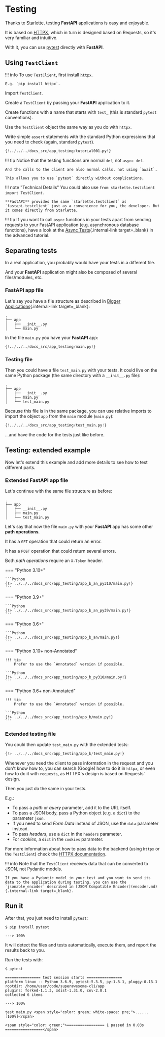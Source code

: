 # Testing

Thanks to <a href="https://www.starlette.io/testclient/" class="external-link" target="_blank">Starlette</a>, testing **FastAPI** applications is easy and enjoyable.

It is based on <a href="https://www.python-httpx.org" class="external-link" target="_blank">HTTPX</a>, which in turn is designed based on Requests, so it's very familiar and intuitive.

With it, you can use <a href="https://docs.pytest.org/" class="external-link" target="_blank">pytest</a> directly with **FastAPI**.

## Using `TestClient`

!!! info
    To use `TestClient`, first install <a href="https://www.python-httpx.org" class="external-link" target="_blank">`httpx`</a>.

    E.g. `pip install httpx`.

Import `TestClient`.

Create a `TestClient` by passing your **FastAPI** application to it.

Create functions with a name that starts with `test_` (this is standard `pytest` conventions).

Use the `TestClient` object the same way as you do with `httpx`.

Write simple `assert` statements with the standard Python expressions that you need to check (again, standard `pytest`).

```Python hl_lines="2  12  15-18"
{!../../../docs_src/app_testing/tutorial001.py!}
```

!!! tip
    Notice that the testing functions are normal `def`, not `async def`.

    And the calls to the client are also normal calls, not using `await`.

    This allows you to use `pytest` directly without complications.

!!! note "Technical Details"
    You could also use `from starlette.testclient import TestClient`.

    **FastAPI** provides the same `starlette.testclient` as `fastapi.testclient` just as a convenience for you, the developer. But it comes directly from Starlette.

!!! tip
    If you want to call `async` functions in your tests apart from sending requests to your FastAPI application (e.g. asynchronous database functions), have a look at the [Async Tests](../advanced/async-tests.md){.internal-link target=_blank} in the advanced tutorial.

## Separating tests

In a real application, you probably would have your tests in a different file.

And your **FastAPI** application might also be composed of several files/modules, etc.

### **FastAPI** app file

Let's say you have a file structure as described in [Bigger Applications](./bigger-applications.md){.internal-link target=_blank}:

```
.
├── app
│   ├── __init__.py
│   └── main.py
```

In the file `main.py` you have your **FastAPI** app:


```Python
{!../../../docs_src/app_testing/main.py!}
```

### Testing file

Then you could have a file `test_main.py` with your tests. It could live on the same Python package (the same directory with a `__init__.py` file):

``` hl_lines="5"
.
├── app
│   ├── __init__.py
│   ├── main.py
│   └── test_main.py
```

Because this file is in the same package, you can use relative imports to import the object `app` from the `main` module (`main.py`):

```Python hl_lines="3"
{!../../../docs_src/app_testing/test_main.py!}
```

...and have the code for the tests just like before.

## Testing: extended example

Now let's extend this example and add more details to see how to test different parts.

### Extended **FastAPI** app file

Let's continue with the same file structure as before:

```
.
├── app
│   ├── __init__.py
│   ├── main.py
│   └── test_main.py
```

Let's say that now the file `main.py` with your **FastAPI** app has some other **path operations**.

It has a `GET` operation that could return an error.

It has a `POST` operation that could return several errors.

Both *path operations* require an `X-Token` header.

=== "Python 3.10+"

    ```Python
    {!> ../../../docs_src/app_testing/app_b_an_py310/main.py!}
    ```

=== "Python 3.9+"

    ```Python
    {!> ../../../docs_src/app_testing/app_b_an_py39/main.py!}
    ```

=== "Python 3.6+"

    ```Python
    {!> ../../../docs_src/app_testing/app_b_an/main.py!}
    ```

=== "Python 3.10+ non-Annotated"

    !!! tip
        Prefer to use the `Annotated` version if possible.

    ```Python
    {!> ../../../docs_src/app_testing/app_b_py310/main.py!}
    ```

=== "Python 3.6+ non-Annotated"

    !!! tip
        Prefer to use the `Annotated` version if possible.

    ```Python
    {!> ../../../docs_src/app_testing/app_b/main.py!}
    ```

### Extended testing file

You could then update `test_main.py` with the extended tests:

```Python
{!> ../../../docs_src/app_testing/app_b/test_main.py!}
```

Whenever you need the client to pass information in the request and you don't know how to, you can search (Google) how to do it in `httpx`, or even how to do it with `requests`, as HTTPX's design is based on Requests' design.

Then you just do the same in your tests.

E.g.:

* To pass a *path* or *query* parameter, add it to the URL itself.
* To pass a JSON body, pass a Python object (e.g. a `dict`) to the parameter `json`.
* If you need to send *Form Data* instead of JSON, use the `data` parameter instead.
* To pass *headers*, use a `dict` in the `headers` parameter.
* For *cookies*, a `dict` in the `cookies` parameter.

For more information about how to pass data to the backend (using `httpx` or the `TestClient`) check the <a href="https://www.python-httpx.org" class="external-link" target="_blank">HTTPX documentation</a>.

!!! info
    Note that the `TestClient` receives data that can be converted to JSON, not Pydantic models.

    If you have a Pydantic model in your test and you want to send its data to the application during testing, you can use the `jsonable_encoder` described in [JSON Compatible Encoder](encoder.md){.internal-link target=_blank}.

## Run it

After that, you just need to install `pytest`:

<div class="termy">

```console
$ pip install pytest

---> 100%
```

</div>

It will detect the files and tests automatically, execute them, and report the results back to you.

Run the tests with:

<div class="termy">

```console
$ pytest

================ test session starts ================
platform linux -- Python 3.6.9, pytest-5.3.5, py-1.8.1, pluggy-0.13.1
rootdir: /home/user/code/superawesome-cli/app
plugins: forked-1.1.3, xdist-1.31.0, cov-2.8.1
collected 6 items

---> 100%

test_main.py <span style="color: green; white-space: pre;">......                            [100%]</span>

<span style="color: green;">================= 1 passed in 0.03s =================</span>
```

</div>
